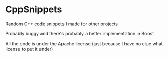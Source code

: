 CppSnippets
===========

Random C++ code snippets I made for other projects

Probably buggy and there's probably a better implementation in Boost

All the code is under the Apache license (just because I have no clue what license to put it under)
